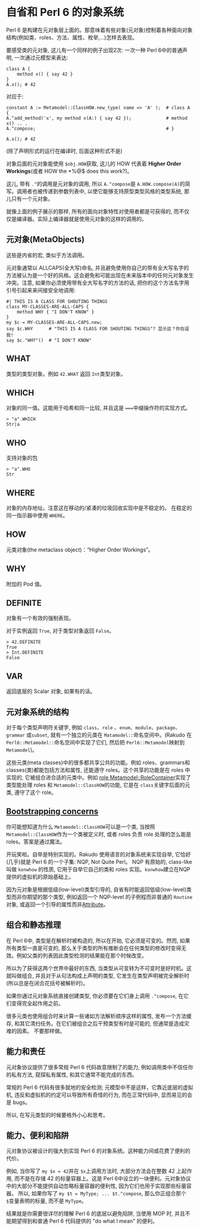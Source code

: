 # 自省和 Perl 6 的对象系统

Perl 6 是构建在元对象层上面的。那意味着有些对象(元对象)控制着各种面向对象结构(例如类、roles、方法、属性、枚举,…)怎样去表现。

要感受类的元对象, 这儿有一个同样的例子出现2次: 一次一种 Perl 6中的普通声明, 一次通过元模型来表达:
```perl6
class A {
    method x() { say 42 }
}
A.x(); # 42
```

对应于:

```perl6
constant A := Metamodel::ClassHOW.new_type( name => 'A' );  # class A {
A.^add_method('x', my method x(A:) { say 42 });             # method x() .. .
A.^compose;                                                 # }

A.x(); # 42
```

(除了声明形式的运行在编译时, 后面这种形式不是)

对象后面的元对象能使用 `$obj.HOW`获取, 这儿的 HOW 代表着 **Higher Order Workings**(或者 HOW the *%@$ does this work?)。

这儿, 带有 `.^`的调用是元对象的调用, 所以 `A.^compose`是 `A.HOW.compose(A)`的简写。调用者也被传递到参数列表中, 以使它能够支持原型类型风格的类型系统, 那儿只有一个元对象。

就像上面的例子展示的那样, 所有的面向对象特性对使用者都是可获得的, 而不仅仅是编译器。实际上编译器就是使用元对象的这样的调用的。

## 元对象(MetaObjects)

这些是内省的宏, 类似于方法调用。

元对象通常以 ALLCAPS(全大写)命名, 并且避免使用你自己的带有全大写名字的方法被认为是一个好的风格。这会避免和可能出现在未来版本中的任何元对象发生冲突。注意, 如果你必须使用带有全大写名字的方法的话, 把你的这个方法名字用引号引起来来间接安全地调用:

```perl6
#| THIS IS A CLASS FOR SHOUTING THINGS
class MY-CLASSES-ARE-ALL-CAPS {
    method WHY { "I DON'T KNOW" }
}
my $c = MY-CLASSES-ARE-ALL-CAPS.new;
say $c.WHY      # "THIS IS A CLASS FOR SHOUTING THINGS"? 显示这？你在逗我!
say $c."WHY"()  # "I DON'T KNOW"
```

## WHAT

类型的类型对象。例如 `42.WHAT` 返回 `Int`类型对象。

## WHICH

对象的同一值。这能用于哈希和同一比较, 并且这是 `===`中缀操作符的实现方式。

```perl6
> "a".WHICH
Str|a
```

## WHO

支持对象的包

```perl6
> "a".WHO
Str
```

## WHERE

对象的内存地址。注意这在移动的/紧凑的垃圾回收实现中是不稳定的。 在稳定的同一指示器中使用 `WHERE`。

## HOW

元类对象(the metaclass object)：“Higher Order Workings”。

## WHY

附加的 Pod 值。

## DEFINITE

对象有一个有效的强制表现。

对于实例返回 `True`, 对于类型对象返回 `False`。

```perl6
> 42.DEFINITE
True
> Int.DEFINITE
False
```

## VAR

返回底层的 Scalar 对象, 如果有的话。

## 元对象系统的结构

对于每个类型声明符关键字, 例如 `class`、`role` 、`enum`、`module`、`package`、`grammar` 或`subset`, 就有一个独立的元类在 `Matamodel::`命名空间中。(Rakudo 在 `Perl6::Metamodel::`命名空间中实现了它们, 然后把 `Perl6::Metamodel`映射到 `Metamodel`)。

这些元类(meta classes)中的很多都共享公共的功能。例如 roles、grammars和 classes(类)都能包括方法和属性, 还能遵守 roles。这个共享的功能是在 roles 中实现的, 它被组合进合适的元类中。例如 [role Metamodel::RoleContainer](http://doc.perl6.org/type/Metamodel::RoleContainer)实现了类型能处理 roles 和 `Metamodel::ClassHOW`的功能, 它是在 `class`关键字后面的元类, 遵守了这个 role。

## [Bootstrapping concerns](http://doc.perl6.org/language/mop#___top)

你可能想知道为什么 `Metamodel::ClassHOW`可以是一个类, 当按照`Metamodel::ClassHOW`作为一个类被定义时, 或者 roles 负责 role 处理的怎么能是 roles。答案是通过魔法。

开玩笑啦。自举是特别实现的。Rakudo 使用语言的对象系统来实现自举, 它恰好(几乎)就是 Perl 6 的一个子集: NQP, Not Quite Perl。 NQP 有原始的, class-like 叫做 `konwhow` 的性质, 它用于自举它自己的类和 roles 实现。`konwhow`建立在NQP 提供的虚拟机的原始基础上。

因为元对象是根据低级(low-level)类型引导的, 自省有时能返回低级(low-level)类型而非你期望的那个类型, 例如返回一个 NQP-level 的子例程而非普通的 `Routine`对象, 或返回一个引导的属性而非[Attribute](http://doc.perl6.org/type/Attribute)。

## 组合和静态推理

在 Perl 6中, 类型是在解析时被构造的, 所以在开始, 它必须是可变的。然而, 如果所有类型一直是可变的, 那么关于类型的所有推断会在任何类型的修改时变得无效。例如父类的列表因此类型检测的结果能在那个时候改变。

所以为了获得这两个世界中最好的东西, 当类型从可变转为不可变时是好时机。这就叫做组合, 并且对于从句法构成上声明的类型, 它发生在类型声明被完全解析时(所以总是在闭合花括号被解析时)。

如果你通过元对象系统直接创建类型, 你必须要在它们身上调用 `.^compose`, 在它们变得完全起作用之前。

很多元类也使用组合时来计算一些诸如方法解析顺序这样的属性, 发布一个方法缓存, 和其它清扫任务。在它们被组合之后干预类型有时是可能的, 但通常是造成灾难的因素。 不要那样做。

## 能力和责任

元对象协议提供了很多常规 Perl 6 代码故意限制了的能力, 例如调用类中不信任你的私有方法, 窥探私有属性, 和其它通常不能完成的东西。

常规的 Perl 6 代码有很多就地的安全检测; 元模型中不是这样，它靠近底层的虚拟机, 违反和虚拟机的约定可以导致所有奇怪的行为, 而在正常代码中, 显而易见的会是 bugs。

所以, 在写元类型的时候要格外小心和思考。

## 能力、便利和陷阱

元对象协议被设计的强大到实现 Perl 6 的对象系统。这种能力间或花费了便利的代价。

例如, 当你写了 `my $x = 42`并在 `$x`上调用方法时, 大部分方法会在整数 42 上起作用, 而不是在存储 42 的标量容器上。这是 Perl 6中设立的一块便利。元对象协议中的大部分不能提供自动忽略标量容器的便利性, 因为它们也用于实现那些标量容器。 所以, 如果你写了 `my $t = MyType; ... $t.^compose`, 那么你正组合那个`$`变量表明的标量, 而不是 `MyType`。

结果就是你需要很详尽的理解 Perl 6 的底层以避免陷阱, 当使用 MOP 时, 并且不能期望得到和普通 Perl 6 代码提供的 "do what I mean" 的便利。
